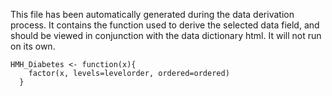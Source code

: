 This file has been automatically generated during the data derivation process.
It contains the function used to derive the selected data field, and should be viewed in conjunction with the data dictionary html.
It will not run on its own.


```
HMH_Diabetes <- function(x){
    factor(x, levels=levelorder, ordered=ordered)
  }
```


